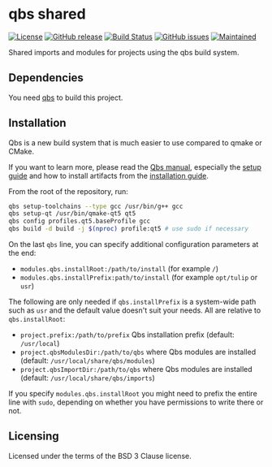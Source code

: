 qbs shared
==========

[![License](https://img.shields.io/badge/License-BSD%203--Clause-blue.svg)](https://opensource.org/licenses/BSD-3-Clause)
[![GitHub release](https://img.shields.io/github/release/tulipos/qbs-shared.svg)](https://github.com/tulipos/qbs-shared)
[![Build Status](https://travis-ci.org/tulipos/qbs-shared.svg?branch=develop)](https://travis-ci.org/tulipos/qbs-shared)
[![GitHub issues](https://img.shields.io/github/issues/tulipos/qbs-shared.svg)](https://github.com/tulipos/qbs-shared/issues)
[![Maintained](https://img.shields.io/maintenance/yes/2018.svg)](https://github.com/tulipos/qbs-shared/commits/develop)

Shared imports and modules for projects using the qbs build system.

## Dependencies

You need [qbs](http://doc.qt.io/qbs/index.html) to build this project.

## Installation

Qbs is a new build system that is much easier to use compared to qmake or CMake.

If you want to learn more, please read the [Qbs manual](http://doc.qt.io/qbs/index.html),
especially the [setup guide](http://doc.qt.io/qbs/configuring.html) and how to install artifacts
from the [installation guide](http://doc.qt.io/qbs/installing-files.html).

From the root of the repository, run:

```sh
qbs setup-toolchains --type gcc /usr/bin/g++ gcc
qbs setup-qt /usr/bin/qmake-qt5 qt5
qbs config profiles.qt5.baseProfile gcc
qbs build -d build -j $(nproc) profile:qt5 # use sudo if necessary
```

On the last `qbs` line, you can specify additional configuration parameters at the end:

 * `modules.qbs.installRoot:/path/to/install` (for example `/`)
 * `modules.qbs.installPrefix:path/to/install` (for example `opt/tulip` or `usr`)

The following are only needed if `qbs.installPrefix` is a system-wide path such as `usr`
and the default value doesn't suit your needs. All are relative to `qbs.installRoot`:

 * `project.prefix:/path/to/prefix` Qbs installation prefix (default: `/usr/local`)
 * `project.qbsModulesDir:/path/to/qbs` where Qbs modules are installed (default: `/usr/local/share/qbs/modules`)
 * `project.qbsImportDir:/path/to/qbs` where Qbs modules are installed (default: `/usr/local/share/qbs/imports`)

If you specify `modules.qbs.installRoot` you might need to prefix the entire line with `sudo`,
depending on whether you have permissions to write there or not.

## Licensing

Licensed under the terms of the BSD 3 Clause license.
